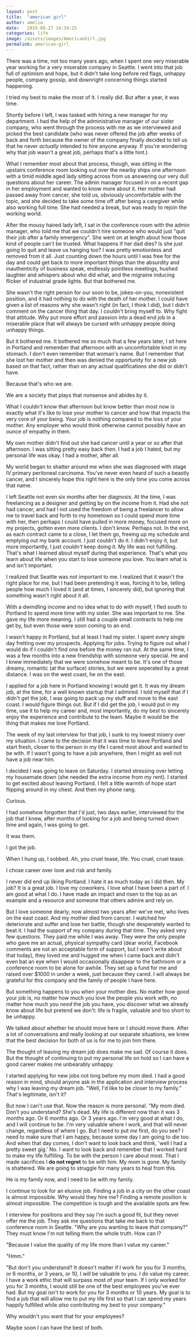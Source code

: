 ```yaml
---
layout: post
title:  "american girl"
author: amelia
date:   2015-08-27 14:34:25
categories: life
image: /assets/images/AmericanGirl.jpg
permalink: american-girl
---
```


There was a time, not too many years ago, when I spent one very miserable year working for a very miserable company in Seattle. I went into that job full of optimism and hope, but it didn't take long before red flags, unhappy people, company gossip, and downright concerning things started happening.

I tried my best to make the most of it. I really did. But after a year, it was time.

Shortly before I left, I was tasked with hiring a new manager for my department. I had the help of the administrative manager of our sister company, who went through the process with me as we interviewed and picked the best candidate (who was never offered the job after weeks of back and forth because the owner of the company finally decided to tell us that he never *actually* intended to hire anyone anyway. If you're wondering why that job wasn't a great job, perhaps that's a little hint.) 

What I remember most about that process, though, was sitting in the upstairs conference room looking out over the nearby ships one afternoon with a timid middle aged lady sitting across from us answering our very dull questions about her career. The admin manager focused in on a recent gap in her employment and wanted to know more about it. Her mother had passed away from cancer, she told us, obviously uncomfortable with the topic, and she decided to take some time off after being a caregiver while also working full time. She had needed a break, but was ready to rejoin the working world.

After the mousy haired lady left, I sat in the conference room with the admin manager, who told me that we couldn't hire someone who would just "quit their job after a family emergency". She went on at length about how those kind of people can't be trusted. What happens if her dad dies? Is she just going to quit and leave us hanging too? I was pretty emotionless and removed from it all. Just counting down the hours until I was free for the day and could get back to more important things than the absurdity and inauthenticity of business speak, endlessly pointless meetings, hushed laughter and whispers about who did what, and the migraine inducing flicker of industrial grade lights. But that bothered me. 

She wasn't the right person for our soon to be, jokes-on-you, nonexistent position, and it had nothing to do with the death of her mother. I could have given a list of reasons why she wasn't right (in fact, I think I did), but I didn't comment on the cancer thing that day. I couldn't bring myself to. Why fight that attitude. Why put more effort and passion into a dead end job in a miserable place that will always be cursed with unhappy people doing unhappy things. 

But it bothered me. It bothered me so much that a few years later, I sit here in Portland and remember that afternoon with an uncomfortable knot in my stomach. I don't even remember that woman's name. But I remember that she lost her mother and then was denied the opportunity for a new job based on that fact, rather than on any actual qualifications she did or didn't have.

Because that's who we are.

We are a society that plays that nonsense and abides by it.

What I couldn't know that afternoon but know better than most now is exactly what it's like to lose your mother to cancer and how that impacts the very core of your being. Your job is nothing compared to the loss of your mother. Any employer who would think otherwise cannot possibly have an ounce of empathy in them. 

My own mother didn't find out she had cancer until a year or so after that afternoon. I was sitting pretty easy back then. I had a job I hated, but my personal life was okay. I had a mother, after all.

My world began to shatter around me when she was diagnosed with stage IV primary peritoneal carcinoma. You've never even heard of such a beastly cancer, and I sincerely hope this right here is the only time you come across that name.

I left Seattle not even six months after her diagnosis. At the time, I was freelancing as a designer and getting by on the income from it. Had she not had cancer, and had I not used the freedom of being a freelancer to allow me to travel back and forth to my hometown so I could spend more time with her, then perhaps I could have pulled in more money, focused more on my projects, gotten even more clients. I don't know. Perhaps not. In the end, as each contract came to a close, I let them go, freeing up my schedule and emptying out my bank account. I just couldn't do it. I didn't enjoy it, but more importantly, I just *couldn't* keep doing it. My life was not fulfilling. That's what I learned about myself during that experience. That's what you learn about life when you start to lose someone you love. You learn what is and isn't important. 

I realized that Seattle was not important to me. I realized that it wasn't the right place for me, but I had been pretending it was, forcing it to be, telling people how much I loved it (and at times, I sincerely did), but ignoring that something wasn't right about it all.

With a dwindling income and no idea what to do with myself, I fled south to Portland to spend more time with my sister. She was important to me. She gave my life more meaning. I still had a couple small contracts to help me get by, but even those were soon coming to an end.

I wasn't happy in Portland, but at least I had my sister. I spent every single day fretting over my prospects. Applying for jobs. Trying to figure out what I would do if I couldn't find one before the money ran out. At the same time, I was a few months into a new friendship with someone very special. He and I knew immediately that we were somehow meant to be. It's one of those dreamy, romantic (at the surface) stories, but we were seperated by a great distance. I was on the west coast, he on the east. 

I applied for a job here in Portland knowing I would get it. It was my dream job, at the time, for a well known startup that I admired. I told myself that if I didn't get the job, I was going to pack up my stuff and move to the east coast. I would figure things out. But if I did get the job, I would put in my time, use it to help my career and, most importantly, do my best to sincerely enjoy the experience and contribute to the team. Maybe it would be the thing that makes me love Portland. 

The week of my last interview for that job, I sunk to my lowest misery over my situation. I came to the decision that it was time to leave Portland and start fresh, closer to the person in my life I cared most about and wanted to be with. If I wasn't going to have a job anywhere, then I might as well not have a job near him.

I decided I was going to leave on Saturday. I started stressing over letting my housemate down (she needed the extra income from my rent). I started to get excited about leaving Portland. I felt a little warmth of hope start flipping around in my chest. And then my phone rang.

Curious.

I had somehow forgotten that I'd just, two days earlier, interviewed for the job that I knew, after months of looking for a job and being turned down time and again, I was going to get.

It was them.

I got the job.

When I hung up, I sobbed. Ah, you cruel tease, life. You cruel, cruel tease.

I chose career over love and risk and family. 

I never did end up liking Portland. I hate it as much today as I did then. My job? It is a great job. I love my coworkers. I love what I have been a part of. I am good at what I do. I have made an impact and risen to the top as an example and a resource and someone that others admire and rely on. 

But I love someone dearly, now almost two years after we've met, who lives on the east coast. And my mother died from cancer. I watched her deteriorate and suffer and lose her battle, though she desperately wanted to beat it. I had the support of my company during that time. They asked very few questions. They paid me while I was away. They were the only people who gave me an actual, physical sympathy card (dear world, Facebook comments are not an acceptable form of support, but I won't write about that today), they loved me and hugged me when I came back and didn't even bat an eye when I would occasionally disappear to the bathroom or a conference room to be alone for awhile. They set up a fund for me and raised over $1000 in under a week, just because they cared. I will always be grateful for this company and the family of people I have here. 

But something happens to you when your mother dies. No matter how good your job is, no matter how much you love the people you work with, no matter how much you *need* the job you have, you discover what we already know about life but pretend we don't: life is fragile, valuable and too short to be unhappy. 

We talked about whether he should move here or I should move there. After a lot of conversations and really looking at our separate situations, we knew that the best decision for both of us is for me to join him there. 

The thought of leaving my dream job does make me sad. Of course it does. But the thought of continuing to put my personal life on hold so I can have a good career makes me unbearably unhappy. 

I started applying for new jobs not long before my mom died. I had a good reason in mind, should anyone ask in the application and interview process why I was leaving my dream job. "Well, I'd like to be closer to my family." That's legitimate, isn't it?

But now I can't use that. Now the reason is more personal. "My mom died. Don't you understand? She's dead. My life is different now than it was 3 months ago. Or 6 months ago. Or 3 years ago. I'm very good at what I do, and I will continue to be. I'm very valuable where I work, and that will never change, regardless of where I go. But I need to put *me* first, do you see? I need to make sure that I am happy, because some day I am going to die too. And when that day comes, I don't want to look back and think, 'well I had a pretty sweet gig.' No. I want to look back and remember that I worked hard to make my life fulfilling. To be with the person I care about most. That I made sacrifices I **do not regret** to be with him. My mom is gone. My family is shattered. We are going to struggle for many years to heal from this. 

He is my family now, and I need to be with my family. 

I continue to look for an elusive job. Finding a job in a city on the other coast is almost impossible. Why would they hire me? Finding a remote position is almost impossible. The competition is tough and the available spots are few. 

I interview for positions and they say I'm such a good fit, but they never offer me the job. They ask me questions that take me back to that conference room in Seattle. "Why are you wanting to leave *that* company?" They must know I'm not telling them the whole truth. How can I? 

"Because I value the quality of my life more than I value my career."

"Hmm."

"But don't you understand? It doesn't matter if I work for you for 3 months, or 6 months, or 3 years, or 10, I *will* be valuable to you. I do value my career. I have a work ethic that will surpass most of your team. If I only worked for you for 3 months, I would still be one of the best employees you've ever had. But my goal isn't to work for you for 3 months or 10 years. My goal is to find a job that will allow me to put my life first so that I can spend my years happily fulfilled while *also* contributing my best to your company." 

Why wouldn't you want that for your employees?

Maybe soon I can have the best of both.  
